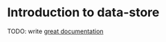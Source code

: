 # Introduction to data-store

TODO: write [great documentation](http://jacobian.org/writing/what-to-write/)
